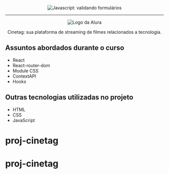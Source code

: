 <p align="center"> <img src="https://imgur.com/5OSxg3h.png" alt="Javascript: validando formulários"> </p>

<hr>

<p align="center"> <img src="https://github.com/MonicaHillman/aluraplay-requisicoes/blob/main/img/logo.png" alt="Logo da Alura"> </p>
<p align="center">Cinetag: sua plataforma de streaming de filmes relacionados a tecnologia.</p>

## Assuntos abordados durante o curso
* React
* React-router-dom
* Module CSS
* ContextAPI
* Hooks

## Outras tecnologias utilizadas no projeto
* HTML
* CSS
* JavaScript
# proj-cinetag
# proj-cinetag
